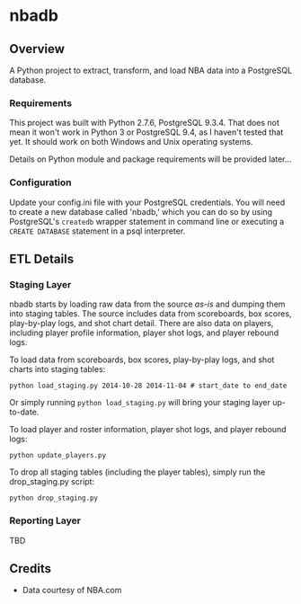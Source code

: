 # nbadb

## Overview
A Python project to extract, transform, and load NBA data into a PostgreSQL database.

### Requirements

This project was built with Python 2.7.6, PostgreSQL 9.3.4. That does not mean it won't work in Python 3 or PostgreSQL 9.4, as I haven't tested that yet. It should work on both Windows and Unix operating systems.

Details on Python module and package requirements will be provided later...

### Configuration

Update your config.ini file with your PostgreSQL credentials. You will need to create a new database called 'nbadb,' which you can do so by using PostgreSQL's ```createdb``` wrapper statement in command line or executing a ```CREATE DATABASE``` statement in a psql interpreter.

## ETL Details

### Staging Layer

nbadb starts by loading raw data from the source *as-is* and dumping them into staging tables. The source includes data from scoreboards, box scores, play-by-play logs, and shot chart detail. There are also data on players, including player profile information, player shot logs, and player rebound logs.

To load data from scoreboards, box scores, play-by-play logs, and shot charts into staging tables:
```
python load_staging.py 2014-10-28 2014-11-04 # start_date to end_date
```

Or simply running ```python load_staging.py``` will bring your staging layer up-to-date.

To load player and roster information, player shot logs, and player rebound logs:
```
python update_players.py
```

To drop all staging tables (including the player tables), simply run the drop_staging.py script:
```
python drop_staging.py
```

### Reporting Layer

TBD

## Credits
- Data courtesy of NBA.com
